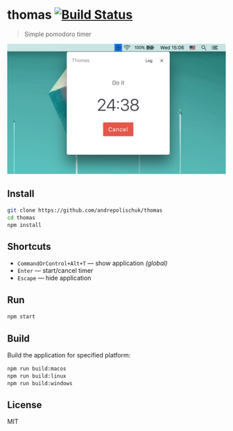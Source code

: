 # thomas [![Build Status][travis-image]][travis-url]

> Simple pomodoro timer

![](media/screenshot.png)

## Install

```sh
git clone https://github.com/andrepolischuk/thomas
cd thomas
npm install
```

## Shortcuts

* `CommandOrControl+Alt+T` — show application *(global)*
* `Enter` — start/cancel timer
* `Escape` — hide application

## Run

```sh
npm start
```

## Build

Build the application for specified platform:

```sh
npm run build:macos
npm run build:linux
npm run build:windows
```

## License

MIT

[travis-url]: https://travis-ci.org/andrepolischuk/thomas
[travis-image]: https://travis-ci.org/andrepolischuk/thomas.svg?branch=master
